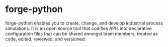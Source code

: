 # forge-python
forge-python enables you to create, change, and develop industrial process simulations. It is an open source tool that codifies APIs into declarative configuration files that can be shared amongst team members, treated as code, edited, reviewed, and versioned.
